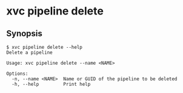 # xvc pipeline delete

## Synopsis

```console
$ xvc pipeline delete --help
Delete a pipeline

Usage: xvc pipeline delete --name <NAME>

Options:
  -n, --name <NAME>  Name or GUID of the pipeline to be deleted
  -h, --help         Print help

```
